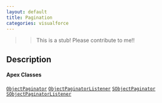 ```yaml
---
layout: default
title: Pagination
categories: visualforce
---
```


>>This is a stub!  Please contribute to me!!

Description
----------------

#### Apex Classes

[`ObjectPaginator`](/api/objectpaginator)
[`ObjectPaginatorListener`](/api/objectpaginatorlistener)
[`SObjectPaginator`](/api/sobjectpaginator)
[`SObjectPaginatorListener`](/api/sobjectpaginatorlistener)